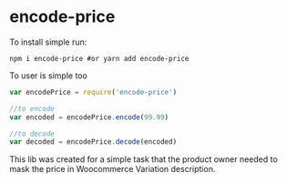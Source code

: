 # encode-price

To install simple run: 

`npm i encode-price #or yarn add encode-price`

To user is simple too

```javascript
var encodePrice = require('encode-price')

//to encode
var encoded = encodePrice.encode(99.99)

//to decode
var decoded = encodePrice.decode(encoded)
```

This lib was created for a simple task that the product owner needed to mask the price in Woocommerce Variation description.
